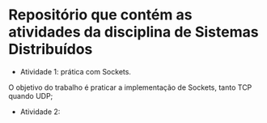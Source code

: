 # Repositório que contém as atividades da disciplina de Sistemas Distribuídos

- Atividade 1: prática com Sockets.

O objetivo do trabalho é praticar a implementação de Sockets, tanto TCP quando UDP;

- Atividade 2:

